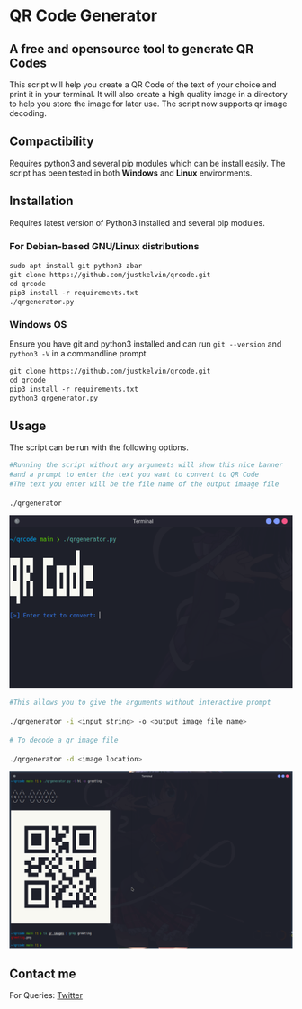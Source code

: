 # **QR Code Generator**

<!-- ![prompt](qr_images/output.png) -->

## **A free and opensource tool to generate QR Codes**

This script will help you create a QR Code of the text of your choice and print it in your terminal. It will also create a high quality image in a directory to help you store the image for later use. The script now supports qr image decoding.

## **Compactibility**

Requires python3 and several pip modules which can be install easily.
The script has been tested in both **Windows** and **Linux** environments.

## **Installation**

Requires latest version of Python3 installed and several pip modules.

### **For Debian-based GNU/Linux distributions**

```linux
sudo apt install git python3 zbar
git clone https://github.com/justkelvin/qrcode.git
cd qrcode
pip3 install -r requirements.txt
./qrgenerator.py
```

### **Windows OS**

Ensure you have git and python3 installed and can run ```git --version``` and ```python3 -V``` in a commandline prompt

```windows
git clone https://github.com/justkelvin/qrcode.git
cd qrcode
pip3 install -r requirements.txt
python3 qrgenerator.py
```

## **Usage**

The script can be run  with the following options.

```bash
#Running the script without any arguments will show this nice banner
#and a prompt to enter the text you want to convert to QR Code
#The text you enter will be the file name of the output imaage file

./qrgenerator

```

![prompt](qr_images/prompt.png)

```bash
#This allows you to give the arguments without interactive prompt

./qrgenerator -i <input string> -o <output image file name>

# To decode a qr image file

./qrgenerator -d <image location>

```

![prompt](qr_images/output.png)

## **Contact me**

For Queries: [Twitter](https://twitter.com/alias_notfound)
